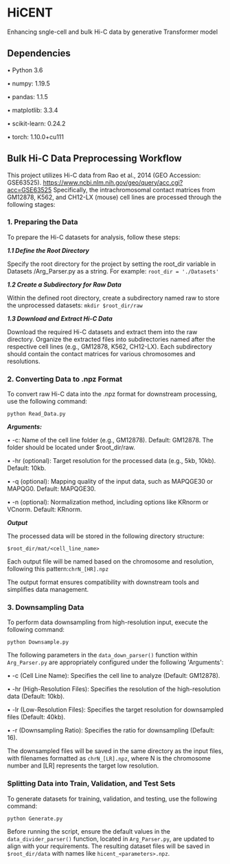 # HiCENT
Enhancing sngle-cell and bulk Hi-C data by generative Transformer model


## Dependencies
•	Python 3.6

•	numpy: 1.19.5

•	pandas: 1.1.5

•	matplotlib: 3.3.4

•	scikit-learn: 0.24.2

•	torch: 1.10.0+cu111

## Bulk Hi-C Data Preprocessing Workflow

This project utilizes Hi-C data from Rao et al., 2014 (GEO Accession: GSE63525). https://www.ncbi.nlm.nih.gov/geo/query/acc.cgi?acc=GSE63525 Specifically, the intrachromosomal contact matrices from GM12878, K562, and CH12-LX (mouse) cell lines are processed through the following stages:

### 1. Preparing the Data
To prepare the Hi-C datasets for analysis, follow these steps:

***1.1 Define the Root Directory***

Specify the root directory for the project by setting the root_dir variable in Datasets /Arg_Parser.py as a string. For example:
```root_dir = './Datasets'```

***1.2 Create a Subdirectory for Raw Data***

Within the defined root directory, create a subdirectory named raw to store the unprocessed datasets:
```mkdir $root_dir/raw```

***1.3 Download and Extract Hi-C Data***

Download the required Hi-C datasets and extract them into the raw directory. Organize the extracted files into subdirectories named after the respective cell lines (e.g., GM12878, K562, CH12-LX). Each subdirectory should contain the contact matrices for various chromosomes and resolutions.

### 2. Converting Data to .npz Format
To convert raw Hi-C data into the .npz format for downstream processing, use the following command:

```python Read_Data.py``` 

 ***Arguments:***

•	-c:  Name of the cell line folder (e.g., GM12878). Default: GM12878. The folder should be located under $root_dir/raw.

•	-hr (optional): Target resolution for the processed data (e.g., 5kb, 10kb). Default: 10kb.

•	-q (optional): Mapping quality of the input data, such as MAPQGE30 or MAPQG0. Default: MAPQGE30.

•	-n (optional): Normalization method, including options like KRnorm or VCnorm. Default: KRnorm.

***Output***

The processed data will be stored in the following directory structure:

```$root_dir/mat/<cell_line_name>```

Each output file will be named based on the chromosome and resolution, following this pattern:```chrN_[HR].npz```

The output format ensures compatibility with downstream tools and simplifies data management.

### 3. Downsampling Data
To perform data downsampling from high-resolution input, execute the following command:

```python Downsample.py```

The following parameters in the ```data_down_parser()``` function within ```Arg_Parser.py``` are appropriately configured under the  following 'Arguments':

•		-c (Cell Line Name): Specifies the cell line to analyze (Default: GM12878).

•		-hr (High-Resolution Files): Specifies the resolution of the high-resolution data (Default: 10kb).

•		-lr (Low-Resolution Files): Specifies the target resolution for downsampled files (Default: 40kb).

•		-r (Downsampling Ratio): Specifies the ratio for downsampling (Default: 16).

The downsampled files will be saved in the same directory as the input files, with filenames formatted as ```chrN_[LR].npz```, where N is the chromosome number and [LR] represents the target low resolution.

### Splitting Data into Train, Validation, and Test Sets

To generate datasets for training, validation, and testing, use the following command: 

```python Generate.py``` 

Before running the script, ensure the default values in the ```data_divider_parser()``` function, located in ```Arg_Parser.py```, are updated to align with your requirements. 
The resulting dataset files will be saved in ```$root_dir/data``` with names like ```hicent_<parameters>.npz```.


